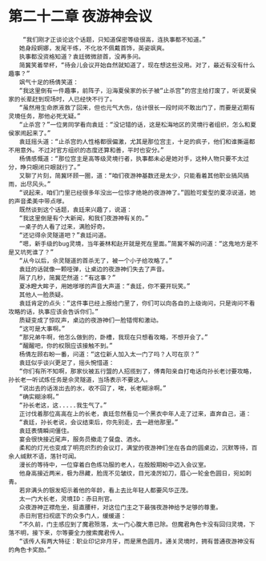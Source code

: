 # 第二十二章 夜游神会议
        “我们刚才正谈论这个话题，只知道保密等级很高，连执事都不知道。”
       她身段婀娜，发尾干练，不化妆不佩戴首饰，英姿飒爽。
       执事都没资格知道？袁廷微微颔首，没再多问。
       简冀笑着举杯，“待会儿会议开始自然就知道了，现在想这些没用。对了，最近有没有什么趣事？”
       飒气十足的杨倩笑道：
       “我这里倒有一件趣事，前阵子，沿海夏侯家的长子被“止杀宫”的宫主给打废了，听说夏侯家的长辈赶到现场时，人已经快不行了。
       “虽然用生命原液救了回来，但也元气大伤，估计很长一段时间不敢出门了，而要是近期有灵境任务，那他必死无疑。”
       “止杀宫？”一位男同学看向袁廷：“没记错的话，这是松海地区的灵境行者组织，怎么和夏侯家闹起来了。”
       袁廷摇头道：“止杀宫的人性格都很偏激，尤其是那位宫主，十足的疯子，他们和谁撕逼都不用意外。不过对官方组织的态度还算和善，平时也安分。”
       杨倩感慨道：“那位宫主是高等级灵境行者，执事都未必是她对手，这种人物只要不太过分，睁只眼闭只眼就行了。”
       又聊了片刻，简冀环顾一圈，道：“咱们夜游神基数还是太少，只能看着其他职业搞风搞雨，出尽风头。”
       “说起来，咱们门里已经很多年没出一位惊才绝艳的夜游神了。”圆脸可爱型的夏凉说道，她的声音柔美中带点嗲。
       既然谈到这个话题，袁廷来兴趣了，说道：
       “我这里倒是有个大新闻，和我们夜游神有关的。”
       一桌子的人看了过来，满脸好奇。
       “还记得佘灵隧道吧？”袁廷问道。
       “嗯，新手级的bug灵境，当年姜林和赵开就是死在里面。”简冀不解的问道：“这鬼地方是不是又坑死谁了？”
       “从今以后，佘灵隧道的首杀无了，被一个小子给攻略了。”
       袁廷的话就像一颗哑弹，让桌边的夜游神们失去了声音。
       隔了几秒，简冀茫然道：“有这事？”
       夏冰瞪大眸子，用她嗲嗲的声音大声道：“袁廷，你不要开玩笑。”
       其他人一脸质疑。
       袁廷肯定的点头：“这件事已经上报给门里了，你们可以向各自的上级询问，只是询问不看攻略的话，执事应该会告诉你们。”
       质疑变成了惊叹声，桌边的夜游神们一脸错愕和激动。
       “这可是大事啊。”
       “那兄弟牛啊，他怎么做到的，卧槽，我现在只想看攻略，不想开会了。”
       “醒醒吧，你的权限应该接触不到。”
       杨倩左顾右盼一番，问道：“这位新人加入太一门了吗？人可在京？”
       袁廷似乎谈兴更足了，摇头惋惜道：
       “你们有所不知啊，那家伙被五行盟的人招揽到了，傅青阳亲自打电话向孙长老讨要攻略，孙长老一听试炼任务是佘灵隧道，当场表示不要这人。
       “说出去的话泼出去的水，收不回了，唉，长老糊涂啊。”
       “确实糊涂啊。”
       “孙长老这，这.....我生气了。”
       正讨伐着那位高高在上的长老，袁廷忽然看见一个黑衣中年人走了过来，直奔自己，道：
       “袁廷，孙长老说，会议结束后，你先别走，去一趟他那里。”
       袁廷表情瞬间僵住。
       宴会很快接近尾声，服务员撤走了餐盘、酒水。
       柔和的灯光也变成了明亮炽烈的会议灯，满堂的夜游神们坐在各自的圆桌边，沉默等待，百余人缄默不语，落针可闻。
       漫长的等待中，一位穿着白色练功服的老人，在殷殷期盼中迈入会议室。
       他身高接近两米，极为昂藏，脸庞不见皱纹，目光凌厉如刀，眉心一轮金色圆日，宛如刺青。
       若非满头的银发昭示着他的年龄，看上去比年轻人都要风华正茂。
       太一门大长老，灵境ID：赤日刑官。
       众夜游神正襟危坐，挺直腰杆，对这位门主之下最强夜游神给予足够的尊重。
       赤日刑官扫视底下的众多门人，缓缓道：
       “不久前，门主感应到了魔君殒落，太一门心腹大患已除。但魔君角色卡没有回归灵境，下落不明，接下来，尔等要全力搜索魔君传人。
       “该传人有两大特征：职业印记非月牙，而是黑色圆月。通关灵境时，拥有普通夜游神没有的角色卡奖励。”